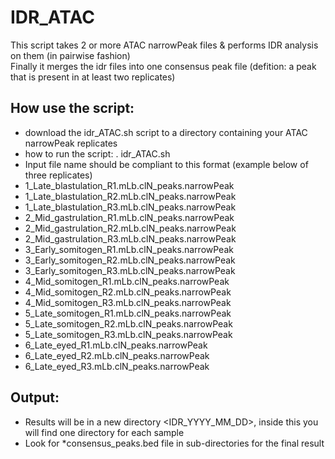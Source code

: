 # IDR_ATAC

This script takes 2 or more ATAC narrowPeak files & performs IDR analysis on them (in pairwise fashion) \
Finally it merges the idr files into one consensus peak file (defition: a peak that is present in at least two replicates)

## How use the script: 
 - download the idr_ATAC.sh script to a directory containing your ATAC narrowPeak replicates
 - how to run the script: . idr_ATAC.sh
 - Input file name should be compliant to this format (example below of three replicates)
 - 1_Late_blastulation_R1.mLb.clN_peaks.narrowPeak
 - 1_Late_blastulation_R2.mLb.clN_peaks.narrowPeak
 - 1_Late_blastulation_R3.mLb.clN_peaks.narrowPeak
 - 2_Mid_gastrulation_R1.mLb.clN_peaks.narrowPeak
 - 2_Mid_gastrulation_R2.mLb.clN_peaks.narrowPeak 
 - 2_Mid_gastrulation_R3.mLb.clN_peaks.narrowPeak
 - 3_Early_somitogen_R1.mLb.clN_peaks.narrowPeak
 - 3_Early_somitogen_R2.mLb.clN_peaks.narrowPeak
 - 3_Early_somitogen_R3.mLb.clN_peaks.narrowPeak
 - 4_Mid_somitogen_R1.mLb.clN_peaks.narrowPeak
 - 4_Mid_somitogen_R2.mLb.clN_peaks.narrowPeak
 - 4_Mid_somitogen_R3.mLb.clN_peaks.narrowPeak
 - 5_Late_somitogen_R1.mLb.clN_peaks.narrowPeak
 - 5_Late_somitogen_R2.mLb.clN_peaks.narrowPeak
 - 5_Late_somitogen_R3.mLb.clN_peaks.narrowPeak
 - 6_Late_eyed_R1.mLb.clN_peaks.narrowPeak
 - 6_Late_eyed_R2.mLb.clN_peaks.narrowPeak
 - 6_Late_eyed_R3.mLb.clN_peaks.narrowPeak
 
 
 ## Output:
 - Results will be in a new directory <IDR_YYYY_MM_DD>, inside this you will find one directory for each sample
 - Look for *consensus_peaks.bed file in sub-directories for the final result
